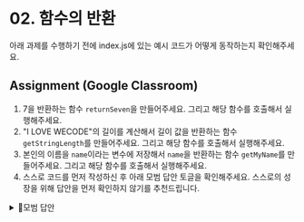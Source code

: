 # 02. 함수의 반환

아래 과제를 수행하기 전에 index.js에 있는 예시 코드가 어떻게 동작하는지 확인해주세요.

## Assignment (Google Classroom)

1. 7을 반환하는 함수 `returnSeven`을 만들어주세요. 그리고 해당 함수를 호출해서 실행해주세요.
2. "I LOVE WECODE"의 길이를 계산해서 길이 값을 반환하는 함수 `getStringLength`를 만들어주세요. 그리고 해당 함수를 호출해서 실행해주세요.
3. 본인의 이름을 `name`이라는 변수에 저장해서 `name`을 반환하는 함수 `getMyName`를 만들어주세요. 그리고 해당 함수를 호출해서 실행해주세요.
4. 스스로 코드를 먼저 작성하신 후 아래 모범 답안 토글을 확인해주세요. 스스로의 성장을 위해 답안을 먼저 확인하지 않기를 추천드립니다.

<details>
<summary> 📍모범 답안</summary>
<pre>
<code>
function returnSeven() {
  return 7
}
returnSeven()
function getStringLength() {
  return "I LOVE WECODE".length
}
getStringLength()
function getMyName() {
  const name = '김코드'
  return name
}
getMyName()
</code>
  각 코드에 값을 return만 했을 뿐 출력하는 과정이 없기 때문에 콘솔에 값이 나타나지 않는 것을 확인하실 수 있습니다. (replit 특성상 가장 마지막 함수 return 값은 출력되지만, 일반적인 경우가 아닙니다.)
</pre>
</details>
